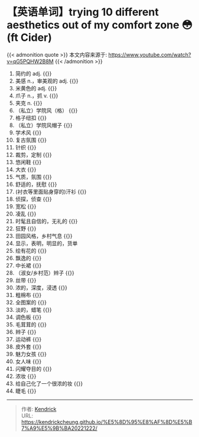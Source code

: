 # 【英语单词】trying 10 different aesthetics out of my comfort zone 😳(ft Cider)


{{< admonition quote >}}
本文内容来源于: https://www.youtube.com/watch?v=qG5PQHW2B8M
{{< /admonition >}}

1. 简约的 adj. {{<blank-text hide="minimalistic">}} 
2. 美感 n.，审美观的 adj. {{<blank-text hide="aesthetic">}}
3. 米黄色的 adj. {{<blank-text hide="beige">}}
4. 爪子 n.，抓 v. {{<blank-text hide="claw">}}
5. 夹克 n. {{<blank-text hide="blazer">}}
6. （私立）学院风（格） {{<blank-text hide="preppy aesthetic">}}
7. 格子纽扣 {{<blank-text hide="plaid button">}}
8. （私立）学院风帽子 {{<blank-text hide="headband">}}
9. 学术风 {{<blank-text hide="academia aesthetic">}}
10. 复古氛围 {{<blank-text hide="vintage vibe">}}
11. 针织 {{<blank-text hide="knit">}}
12. 裁剪，定制 {{<blank-text hide="tailor">}}
13. 悠闲鞋 {{<blank-text hide="loafers">}}
14. 大衣 {{<blank-text hide="trench coats">}}
15. 气质，氛围 {{<blank-text hide="aura">}}
16. 舒适的，抚慰 {{<blank-text hide="cozy">}}
17. (衬衣等里面贴身穿的)汗衫 {{<blank-text hide="vest">}}
18. 侦探，侦查 {{<blank-text hide="detective">}}
19. 宽松 {{<blank-text hide="baggy">}}
20. 凌乱 {{<blank-text hide="messy">}}
21. 时髦且自信的，无礼的 {{<blank-text hide="sassy">}}
22. 狂野 {{<blank-text hide="wild">}}
23. 田园风格，乡村气息 {{<blank-text hide="cottagecore">}}
24. 显示，表明，明显的，货单
25. 绘有花的 {{<blank-text hide="floral">}}
26. 飘逸的 {{<blank-text hide="flowy">}}
27. 中长裙 {{<blank-text hide="midi-dress">}}
28. （淑女/乡村范）辫子 {{<blank-text hide="braided hair">}}
29. 丝带 {{<blank-text hide="ribbon">}}
30. 浓的，深度，浸透 {{<blank-text hide="saturated">}}
31. 粗棉布 {{<blank-text hide="denim">}}
32. 全图案的 {{<blank-text hide="holographic">}}
33. 淡的，蜡笔 {{<blank-text hide="pastel">}}
34. 调色板 {{<blank-text hide="palette">}}
35. 毛茸茸的 {{<blank-text hide="fuzzy">}}
36. 辫子 {{<blank-text hide="pigtails">}}
37. 运动裤 {{<blank-text hide="sweatpants">}}
38. 皮外套 {{<blank-text hide="leather">}}
39. 魅力女孩 {{<blank-text hide="glam girl">}}
40. 女人味 {{<blank-text hide="feminine">}}
41. 闪耀夺目的 {{<blank-text hide="glittery">}}
42. 浓妆 {{<blank-text hide="very excessive makeup">}}
43. 给自己化了一个很浓的妆 {{<blank-text hide="I did my makeup really intensely.">}}
44. 睫毛 {{<blank-text hide="lashes">}}

---

> 作者: [Kendrick](https://kendrickcheung.github.io/)  
> URL: https://kendrickcheung.github.io/%E5%8D%95%E8%AF%8D%E5%B7%A9%E5%9B%BA20221222/  

